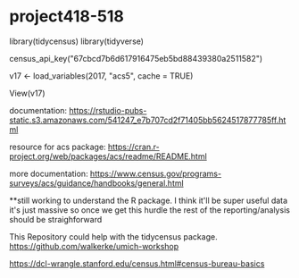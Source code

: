 # project418-518
library(tidycensus)
library(tidyverse)

census_api_key("67cbcd7b6d617916475eb5bd88439380a2511582")


v17 <- load_variables(2017, "acs5", cache = TRUE)

View(v17)


documentation:
https://rstudio-pubs-static.s3.amazonaws.com/541247_e7b707cd2f71405bb5624517877785ff.html

resource for acs package:
https://cran.r-project.org/web/packages/acs/readme/README.html

more documentation:
https://www.census.gov/programs-surveys/acs/guidance/handbooks/general.html

**still working to understand the R package. I think it'll be super useful data it's just massive so once we get this hurdle the rest of the reporting/analysis should be straighforward



This Repository could help with the tidycensus package. https://github.com/walkerke/umich-workshop

https://dcl-wrangle.stanford.edu/census.html#census-bureau-basics
